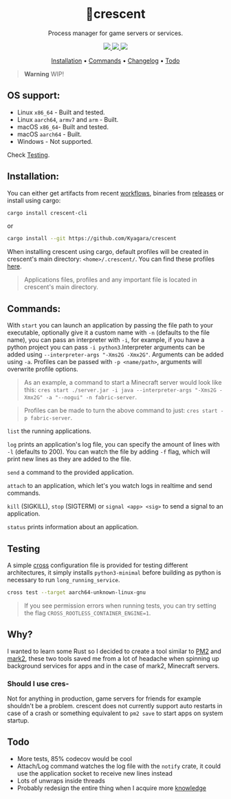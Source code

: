 <div align="center">
	<h1>🌙crescent</h1>
    <p>Process manager for game servers or services.</p>
	<p>
		<a href="https://crates.io/crates/crescent-cli">
			<img src="https://img.shields.io/crates/v/crescent-cli?style=flat-square"/>
		</a>
		<a href="https://github.com/Kyagara/crescent/actions?query=workflow">
			<img src="https://img.shields.io/github/actions/workflow/status/Kyagara/crescent/ci.yaml?label=CI&style=flat-square"/>
		</a>
        <a href="https://codecov.io/gh/Kyagara/crescent">
			<img src="https://img.shields.io/codecov/c/github/Kyagara/crescent?style=flat-square"/>
		</a>
	</p>
	<p>
		<a href="#installation">Installation</a> •
		<a href="#commands">Commands</a> •
		<a href="https://github.com/Kyagara/crescent/blob/main/CHANGELOG.md">Changelog</a> •
		<a href="#todo">Todo</a>
	</p>
</div>

> **Warning**
> WIP!

## OS support:

-   Linux `x86_64` - Built and tested.
-   Linux `aarch64`, `armv7` and `arm` - Built.
-   macOS `x86_64`- Built and tested.
-   macOS `aarch64` - Built.
-   Windows - Not supported.

Check [Testing](#testing).

## Installation:

You can either get artifacts from recent [workflows](https://github.com/Kyagara/crescent/actions), binaries from [releases](https://github.com/Kyagara/crescent/releases) or install using cargo:

```bash
cargo install crescent-cli
```

or

```bash
cargo install --git https://github.com/Kyagara/crescent
```

When installing crescent using cargo, default profiles will be created in crescent's main directory: `<home>/.crescent/`. You can find these profiles [here](https://github.com/Kyagara/crescent/tree/main/profiles).

> Applications files, profiles and any important file is located in crescent's main directory.

## Commands:

With `start` you can launch an application by passing the file path to your executable, optionally give it a custom name with `-n` (defaults to the file name), you can pass an interpreter with `-i`, for example, if you have a python project you can pass `-i python3`.Interpreter arguments can be added using `--interpreter-args "-Xms2G -Xmx2G"`. Arguments can be added using `-a`. Profiles can be passed with `-p <name/path>`, arguments will overwrite profile options.

> As an example, a command to start a Minecraft server would look like this: `cres start ./server.jar -i java --interpreter-args "-Xms2G -Xmx2G" -a "--nogui" -n fabric-server`.

> Profiles can be made to turn the above command to just: `cres start -p fabric-server`.

`list` the running applications.

`log` prints an application's log file, you can specify the amount of lines with `-l` (defaults to 200). You can watch the file by adding `-f` flag, which will print new lines as they are added to the file.

`send` a command to the provided application.

`attach` to an application, which let's you watch logs in realtime and send commands.

`kill` (SIGKILL), `stop` (SIGTERM) or `signal <app> <sig>` to send a signal to an application.

`status` prints information about an application.

## Testing

A simple [cross](https://github.com/cross-rs/cross) configuration file is provided for testing different architectures, it simply installs `python3-minimal` before building as python is necessary to run `long_running_service`.

```bash
cross test --target aarch64-unknown-linux-gnu
```

> If you see permission errors when running tests, you can try setting the flag `CROSS_ROOTLESS_CONTAINER_ENGINE=1`.

## Why?

I wanted to learn some Rust so I decided to create a tool similar to [PM2](https://pm2.keymetrics.io/) and [mark2](https://github.com/mark2devel/mark2), these two tools saved me from a lot of headache when spinning up background services for apps and in the case of mark2, Minecraft servers.

### Should I use cres-

Not for anything in production, game servers for friends for example shouldn't be a problem. crescent does not currently support auto restarts in case of a crash or something equivalent to `pm2 save` to start apps on system startup.

## Todo

-   More tests, 85% codecov would be cool
-   Attach/Log command watches the log file with the `notify` crate, it could use the application socket to receive new lines instead
-   Lots of unwraps inside threads
-   Probably redesign the entire thing when I acquire more [knowledge](https://www.youtube.com/watch?v=jksPhQhJRoc)
